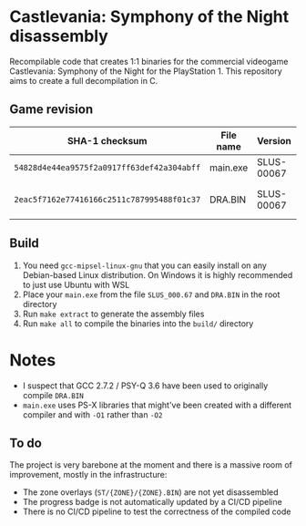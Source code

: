 # Castlevania: Symphony of the Night disassembly

Recompilable code that creates 1:1 binaries for the commercial videogame Castlevania: Symphony of the Night for the PlayStation 1. This repository aims to create a full decompilation in C.

## Game revision

| SHA-1 checksum                             | File name | Version    | Progress
|--------------------------------------------|-----------|------------|----------
| `54828d4e44ea9575f2a0917ff63def42a304abff` | main.exe  | SLUS-00067 | N/A 
| `2eac5f7162e77416166c2511c787995488f01c37` | DRA.BIN   | SLUS-00067 | ![progress DRA.BIN](https://img.shields.io/endpoint?url=https://raw.githubusercontent.com/Xeeynamo/sotn-decomp/gh-pages/assets/progress-dra.json)

## Build

1. You need `gcc-mipsel-linux-gnu` that you can easily install on any Debian-based Linux distribution. On Windows it is highly recommended to just use Ubuntu with WSL
1. Place your `main.exe` from the file `SLUS_000.67` and `DRA.BIN` in the root directory
1. Run `make extract` to generate the assembly files
1. Run `make all` to compile the binaries into the `build/` directory

# Notes

* I suspect that GCC 2.7.2 / PSY-Q 3.6 have been used to originally compile `DRA.BIN`
* `main.exe` uses PS-X libraries that might've been created with a different compiler and with `-O1` rather than `-O2`

## To do

The project is very barebone at the moment and there is a massive room of improvement, mostly in the infrastructure:

* The zone overlays (`ST/{ZONE}/{ZONE}.BIN`) are not yet disassembled
* The progress badge is not automatically updated by a CI/CD pipeline
* There is no CI/CD pipeline to test the correctness of the compiled code
